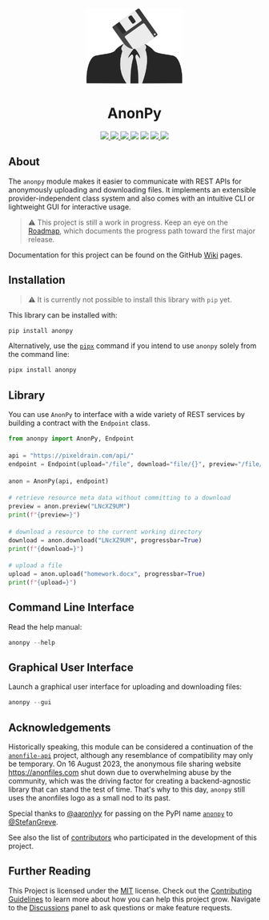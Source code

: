 <div align="center">
  <a href="https://github.com/advanced-systems/anonpy" title="Project Logo">
    <img height="150" style="margin-top:15px" src="https://raw.githubusercontent.com/advanced-systems/anonpy/master/logo.svg">
  </a>
  <h1>AnonPy</h1>
  <div>
    <a href="https://github.com/Advanced-Systems/anonpy/actions/workflows/python-build-test.yml" target="_blank" title="Python Build Test">
        <img src="https://github.com/Advanced-Systems/anonpy/actions/workflows/python-build-test.yml/badge.svg">
    </a>
    <a href="https://github.com/Advanced-Systems/anonpy/actions/workflows/codeql.yml" target="_blank" title="Code QL">
        <img src="https://github.com/Advanced-Systems/anonpy/actions/workflows/codeql.yml/badge.svg">
    </a>
    <a href="https://codecov.io/gh/Advanced-Systems/anonpy" target="_blank" title="Code Coverage">
        <img src="https://codecov.io/gh/Advanced-Systems/anonpy/graph/badge.svg?token=64NLA38DP4">
    </a>
    <a title="Downloads per Month">
        <img src="https://img.shields.io/pypi/dm/anonpy">
    </a>
    <a title="Supported Python Versions">
        <img src="https://img.shields.io/pypi/pyversions/anonpy">
    </a>
    <a href="https://github.com/Advanced-Systems/anonpy" title="Release Version">
        <img src="https://img.shields.io/pypi/v/anonpy?color=blue&label=Release">
    </a>
    <a href="https://github.com/Advanced-Systems/anonpy/blob/master/LICENSE" target="_blank" title="License">
        <img src="https://img.shields.io/badge/License-MIT-blue.svg">
    </a>
  </div>
</div>

## About

The `anonpy` module makes it easier to communicate with REST APIs for anonymously
uploading and downloading files. It implements an extensible provider-independent
class system and also comes with an intuitive CLI or lightweight GUI for interactive
usage.

> ⚠ This project is still a work in progress. Keep an eye on the
> [Roadmap](https://github.com/Advanced-Systems/anonpy/milestone/1),
> which documents the progress path toward the first major release.

Documentation for this project can be found on the GitHub
[Wiki](https://github.com/Advanced-Systems/anonpy/wiki)
pages.

## Installation

> ⚠ It is currently not possible to install this library with `pip` yet.

This library can be installed with:

```powershell
pip install anonpy
```

Alternatively, use the [`pipx`](https://pypa.github.io/pipx/) command if you
intend to use `anonpy` solely from the command line:

```powershell
pipx install anonpy
```

## Library

You can use `AnonPy` to interface with a wide variety of REST services by
building a contract with the `Endpoint` class.

```python
from anonpy import AnonPy, Endpoint

api = "https://pixeldrain.com/api/"
endpoint = Endpoint(upload="/file", download="file/{}", preview="/file/{}/info")

anon = AnonPy(api, endpoint)

# retrieve resource meta data without committing to a download
preview = anon.preview("LNcXZ9UM")
print(f"{preview=}")

# download a resource to the current working directory
download = anon.download("LNcXZ9UM", progressbar=True)
print(f"{download=}")

# upload a file
upload = anon.upload("homework.docx", progressbar=True)
print(f"{upload=}")
```

## Command Line Interface

Read the help manual:

```powershell
anonpy --help
```

## Graphical User Interface

Launch a graphical user interface for uploading and downloading files:

```powershell
anonpy --gui
```

## Acknowledgements

Historically speaking, this module can be considered a continuation of the
[`anonfile-api`](https://github.com/nstrydom2/anonfile-api/) project, although
any resemblance of compatibility may only be temporary. On 16 August 2023, the
anonymous file sharing website <https://anonfiles.com> shut down due to overwhelming
abuse by the community, which was the driving factor for creating a backend-agnostic
library that can stand the test of time. That's why to this day, `anonpy` still
uses the anonfiles logo as a small nod to its past.

Special thanks to [@aaronlyy](https://github.com/aaronlyy) for passing on the
PyPI name [`anonpy`](https://pypi.org/project/anonpy/) to [@StefanGreve](https://github.com/aaronlyy).

See also the list of [contributors](https://github.com/Advanced-Systems/anonpy/contributors)
who participated in the development of this project.

## Further Reading

This Project is licensed under the [MIT](https://github.com/Advanced-Systems/anonpy/blob/master/LICENSE) license.
Check out the [Contributing Guidelines](https://github.com/Advanced-Systems/anonpy/blob/master/CONTRIBUTING.md)
to learn more about how you can help this project grow.
Navigate to the [Discussions](https://github.com/Advanced-Systems/anonpy/discussions)
panel to ask questions or make feature requests.
